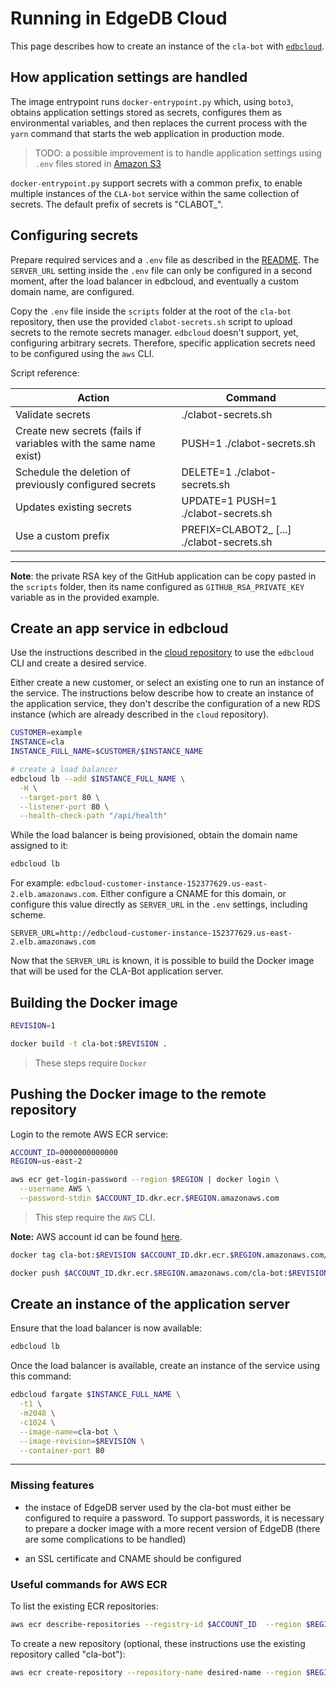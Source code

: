 # Running in EdgeDB Cloud

This page describes how to create an instance of the
`cla-bot` with [`edbcloud`](https://github.com/edgedb/cloud/).

## How application settings are handled

The image entrypoint runs `docker-entrypoint.py` which, using `boto3`, obtains
application settings stored as secrets, configures them as environmental
variables, and then replaces the current process with the `yarn` command that
starts the web application in production mode.

> TODO: a possible improvement is to handle application settings using `.env`
> files stored in [Amazon S3](https://docs.aws.amazon.com/AmazonECS/latest/developerguide/taskdef-envfiles.html)

`docker-entrypoint.py` support secrets with a common prefix, to enable multiple
instances of the `CLA-bot` service within the same collection of secrets.
The default prefix of secrets is "CLABOT\_".

## Configuring secrets

Prepare required services and a `.env` file as described in the [README](./README.md).
The `SERVER_URL` setting inside the `.env` file can only be configured in a
second moment, after the load balancer in edbcloud, and eventually a custom
domain name, are configured.

Copy the `.env` file inside the `scripts` folder at the root of the `cla-bot`
repository, then use the provided `clabot-secrets.sh` script to upload secrets
to the remote secrets manager. `edbcloud` doesn't support, yet, configuring
arbitrary secrets. Therefore, specific application secrets need to be
configured using the `aws` CLI.

Script reference:

| Action                                                           | Command                                   |
| ---------------------------------------------------------------- | ----------------------------------------- |
| Validate secrets                                                 | ./clabot-secrets.sh                       |
| Create new secrets (fails if variables with the same name exist) | PUSH=1 ./clabot-secrets.sh                |
| Schedule the deletion of previously configured secrets           | DELETE=1 ./clabot-secrets.sh              |
| Updates existing secrets                                         | UPDATE=1 PUSH=1 ./clabot-secrets.sh       |
| Use a custom prefix                                              | PREFIX=CLABOT2_ [...] ./clabot-secrets.sh |

---

**Note**: the private RSA key of the GitHub application can be copy pasted in
the `scripts` folder, then its name configured as `GITHUB_RSA_PRIVATE_KEY`
variable as in the provided example.

## Create an app service in edbcloud

Use the instructions described in the
[cloud repository](https://github.com/edgedb/cloud/blob/master/mvp/README.md)
to use the `edbcloud` CLI and create a desired service.

Either create a new customer, or select an existing one to run an instance of
the service. The instructions below describe how to create an instance of the
application service, they don't describe the configuration of a new RDS
instance (which are already described in the `cloud` repository).

```bash
CUSTOMER=example
INSTANCE=cla
INSTANCE_FULL_NAME=$CUSTOMER/$INSTANCE_NAME

# create a load balancer
edbcloud lb --add $INSTANCE_FULL_NAME \
  -H \
  --target-port 80 \
  --listener-port 80 \
  --health-check-path "/api/health"
```

While the load balancer is being provisioned, obtain the domain name assigned
to it:

```bash
edbcloud lb
```

For example: `edbcloud-customer-instance-152377629.us-east-2.elb.amazonaws.com`.
Either configure a CNAME for this domain, or configure this value directly as
`SERVER_URL` in the `.env` settings, including scheme.

```
SERVER_URL=http://edbcloud-customer-instance-152377629.us-east-2.elb.amazonaws.com
```

Now that the `SERVER_URL` is known, it is possible to build the Docker image
that will be used for the CLA-Bot application server.

## Building the Docker image

```bash
REVISION=1

docker build -t cla-bot:$REVISION .
```

> These steps require `Docker`

## Pushing the Docker image to the remote repository

Login to the remote AWS ECR service:

```bash
ACCOUNT_ID=0000000000000
REGION=us-east-2

aws ecr get-login-password --region $REGION | docker login \
  --username AWS \
  --password-stdin $ACCOUNT_ID.dkr.ecr.$REGION.amazonaws.com
```

> This step require the `AWS` CLI.

**Note:** AWS account id can be found [here](https://console.aws.amazon.com/iam/home?#/security_credentials?credentials=iam).

```bash
docker tag cla-bot:$REVISION $ACCOUNT_ID.dkr.ecr.$REGION.amazonaws.com/cla-bot:$REVISION

docker push $ACCOUNT_ID.dkr.ecr.$REGION.amazonaws.com/cla-bot:$REVISION
```

## Create an instance of the application server

Ensure that the load balancer is now available:

```bash
edbcloud lb
```

Once the load balancer is available, create an instance of the service using
this command:

```bash
edbcloud fargate $INSTANCE_FULL_NAME \
  -t1 \
  -m2048 \
  -c1024 \
  --image-name=cla-bot \
  --image-revision=$REVISION \
  --container-port 80
```

---

### Missing features

- the instace of EdgeDB server used by the cla-bot must either be configured
  to require a password. To support passwords, it is necessary to prepare
  a docker image with a more recent version of EdgeDB (there are some
  complications to be handled)

- an SSL certificate and CNAME should be configured

### Useful commands for AWS ECR

To list the existing ECR repositories:

```bash
aws ecr describe-repositories --registry-id $ACCOUNT_ID  --region $REGION
```

To create a new repository (optional, these instructions use the existing
repository called "cla-bot"):

```bash
aws ecr create-repository --repository-name desired-name --region $REGION
```
